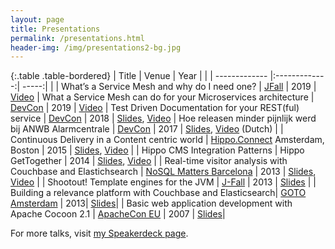 ```yaml
---
layout: page
title: Presentations
permalink: /presentations.html
header-img: /img/presentations2-bg.jpg
---
```


{:.table .table-bordered}
| Title        | Venue           | Year  |  |
| ------------- |:-------------:| -----:| |
| What’s a Service Mesh and why do I need one? | [JFall](https://jfall.nl) | 2019 | <a href="https://youtu.be/NiQ57yOmzOE">Video</a>
| What a Service Mesh can do for your Microservices architecture | [DevCon](https://devcon.luminis.eu) | 2019 | <a href="https://www.youtube.com/watch?v=-d34WQoIeVA">Video</a>
| Test Driven Documentation for your REST(ful) service | [DevCon](https://devcon.luminis.eu) | 2018 | <a href="https://www.slideshare.net/jreijn/testdriven-development-for-your-restful-service" title="Test Driven Development for your REST(ful) service">Slides</a>, <a href="https://www.youtube.com/watch?v=3NT_Wql8wMg">Video</a>
| Hoe releasen minder pijnlijk werd bij ANWB Alarmcentrale      | [DevCon](https://devcon.luminis.eu) | 2017 | <a href="//www.slideshare.net/jreijn/hoe-releasen-minder-pijnlijk-werd-bij-de-anwb-alarmcentrale-79301666" title="Hoe releasen minder pijnlijk werd bij ANWB Alarmcentrale" target="_blank">Slides</a>, <a href="https://www.youtube.com/watch?v=jxyO4l9fsWQ">Video</a> (Dutch) |
| Continuous Delivery in a Content centric world | [Hippo.Connect](http://events.bloomreach.com/connect) Amsterdam, Boston | 2015 | <a href="https://www.slideshare.net/jreijn/continuous-delivery-in-a-content-centric-world">Slides</a>, <a href="https://vimeo.com/147839586">Video</a> |
| Hippo CMS Integration Patterns      | Hippo GetTogether  |   2014 | <a href="//www.slideshare.net/jreijn/hippo-cms-integration-patterns" title="Hippo CMS Integration Patterns" target="_blank">Slides</a>, <a target="_blank" href="https://vimeo.com/98282732">Video</a> |
| Real-time visitor analysis with Couchbase and Elastichsearch | [NoSQL Matters Barcelona](http://2013.nosql-matters.org/bcn/) | 2013 | <a href="//www.slideshare.net/jreijn/nosql13-bcnhippocouchbaseesfinal" title="Real-time visitor analysis with Couchbase and Elastichsearch" target="_blank">Slides</a>, <a href="https://www.youtube.com/watch?v=vmUNtiq8uR0">Video</a> |
| Shootout! Template engines for the JVM | [J-Fall](http://jfall.nl/) | 2013 | <a href="//www.slideshare.net/jreijn/comparing-templateenginesjvm" title="" target="_blank">Slides</a> |
| Building a relevance platform with Couchbase and Elasticsearch| [GOTO Amsterdam](https://gotocon.com/amsterdam-2013) | 2013| <a href="//www.slideshare.net/jreijn/gotoams-final" title="" target="_blank">Slides</a>|
| Basic web application development with Apache Cocoon 2.1 | [ApacheCon EU](https://www.apachecon.com) | 2007 | <a href="//www.slideshare.net/jreijn/apache-con-cocoonpresentation" title="" target="_blank">Slides</a>|

For more talks, visit [my Speakerdeck page](https://speakerdeck.com/jreijn).
